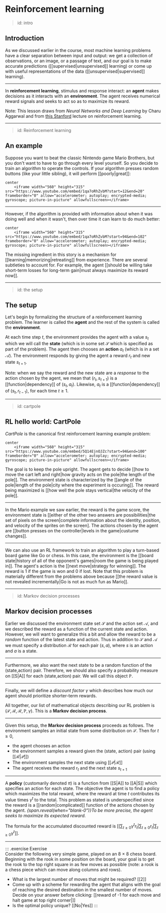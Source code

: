 
# Reinforcement learning

> id: intro
## Introduction

As we discussed earlier in the course, most machine learning problems
have a clear separation between input and output: we get a collection
of observations, or an image, or a passage of text, and our goal is to
make accurate predictions ([[supervised|unsupervised]] learning) or
come up with useful representations of the data
([[unsupervised|supervised]] learning).

---

In **reinforcement learning**, stimulus and response interact: an
**agent** makes decisions as it interacts with an **environment**. The
agent receives numerical reward signals and seeks to act so as to
maximize its reward. 

Note: This lesson draws from *Neural Networks and Deep Learning* by
Charu Aggarwal and from [this Stanford](https://www.youtube.com/watch?v=lvoHnicueoE) lecture on
reinforcement learning. 

---
> id: Reinforcement learning
## An example

Suppose you want to beat the classic Nintendo game Mario Brothers, but
you don't want to have to go through every level yourself. So you
decide to train an algorithm to operate the controls. If your
algorithm presses random buttons (like your little sibling), it will
perform [[poorly|great]]: 

    center
        <iframe width="560" height="315" src="https://www.youtube.com/embed/1qa7oRhZvbM?start=12&end=20" frameborder="0" allow="accelerometer; autoplay; encrypted-media; gyroscope; picture-in-picture" allowfullscreen></iframe>

---

However, if the algorithm is provided with information about when it
was doing well and when it wasn't, then over time it can learn to do
much better:

    center
        <iframe width="560" height="315" src="https://www.youtube.com/embed/1qa7oRhZvbM?start=94&end=102" frameborder="0" allow="accelerometer; autoplay; encrypted-media; gyroscope; picture-in-picture" allowfullscreen></iframe>

The missing ingredient in this story is a mechanism for
[[learning|memorizing|retreating]] from experience. There are several
subtleties to account for. For example, the agent [[should be willing
take short-term losses for long-term gain|must always maximize its
reward now]]. 

---
> id: the setup
## The setup

Let's begin by formalizing the structure of a reinforcement learning
problem. The learner is called the **agent** and the rest of the
system is called the **environment**. 

At each time step $t$, the environment provides the agent with a value
$s_t$ which we will call the **state** (which is in some set $\mathcal{S}$ which is
specified as part of the problem). The agent then chooses an **action** 
$a_t$ (which is in a set $\mathcal{A}$). The environment responds by
giving the agent a reward $r_{t}$ and new state $s_{t+1}$. 

Note: when we say the reward and the new state are a *response* to the
action chosen by the agent, we mean that ($r_{t}, s_{t+1}$) is a
[[function|dependency]] of ($s_t,a_t$). Likewise, $a_t$ is a
[[function|dependency]] of ($s_t,r_{t-1}$), for each time $t\geq 1$. 

---
> id: cartpole
## RL hello world: CartPole

*CartPole* is the canonical first reinforcement learning example
problem: 

    center
        <iframe width="560" height="315" src="https://www.youtube.com/embed/5Q14EjnOJZc?start=94&end=100" frameborder="0" allow="accelerometer; autoplay; encrypted-media; gyroscope; picture-in-picture" allowfullscreen></iframe>

The goal is to keep the pole upright. The agent gets to decide [[how
to move the cart left and right|how gravity acts on the pole|the
length of the pole]]. The environment state is characterized by the
[[angle of the pole|length of the pole|city where the experiment is
occuring]]. The reward being maximized is [[how well the pole stays
vertical|the velocity of the pole]].

---

In the Mario example we saw earlier, the reward is the game score, the
environment state is [[either of the other two answers are
possibilities|the set of pixels on the screen|complete information
about the identity, position, and velocity of the sprites on the
screen]. The actions chosen by the agent are [[button presses on the
controller|levels in the game|custume changes]].

---

We can also use an RL framework to train an algorithm to play a
turn-based board game like Go or chess. In this case, the environment
is the [[board state|history of all of the opponent's games|room the
game is being played in]]. The agent's action is the [[next
move|strategy for winning]]. The reward is 1 if the game is won and 0
if lost. Note that this problem is materially different from the
problems above because [[the reward value is not revealed
incrementally|Go is not as much fun as Mario]].

---
> id: Markov decision processes
## Markov decision processes

Earlier we discussed the environment state set $\mathcal{S}$ and the action
set $\mathcal{A}$, and we described the reward as a function of the current state and
action. However, we will want to generalize this a bit and allow the reward to be a
*random* function of the latest state and action. Thus in addition to
$\mathcal{S}$ and $\mathcal{A}$ we must specify a distribution
$\mathcal{R}$ for each pair ($s,a$), where $s$ is an action and $a$ is
a state. 

---

Furthermore, we also want the next state to be a random function of
the (state,action) pair. Therefore, we should also specify a
probability measure on [[S|A]] for each
(state,action) pair.  We will call this object $\mathbb{P}$. 

---

Finally, we will define a *discount factor* $\gamma$ which describes how much
our agent should prioritize shorter-term rewards. 

All together, our list of mathematical objects describing our RL
problem is ($\mathcal{S}, \mathcal{R}, \mathcal{R}, \mathbb{P},
\gamma$). This is a **Markov decision process**. 

---

Given this setup, the **Markov decision process** proceeds as
follows. The environment samples an initial state from some
distribution on $\mathcal{S}$. Then for $t \geq 0$,

* the agent chooses an action 
* the environment samples a reward given the (state, action) pair
  (using [[$\mathcal{R}$|$\mathcal{P}$]])
* The environment samples the next state using [[$\mathcal{P}$|$\mathcal{R}$]]
* The agent receives the reward $r_t$ and the next state $s_{t+1}$

---

A **policy** (customarily denoted $\pi$) is a function from [[S|A]] to [[A|S]] which specifies an action for
each state. The objective the agent is to find a policy which
maximizes the total reward, where the reward at time $t$
contributes its value times $\gamma^t$ to the total. This problem as stated is underspecified since the
reward is a [[random|complicated]] function of the actions chosen by
the agent. _{span.reveal(when="blank-0")}To be more precise, the agent
seeks to maximize its expected reward._

 The formula for the accumulated discounted reward is [[$\sum_{t \geq
0} \gamma^tr_t$|$\sum_{t \geq 0} r_t$|$\sum_{t \geq 0} \gamma^t$]].

--- 

::: .exercise
Exercise  
Consider the following very simple game, played on an 8 × 8 chess
board. Beginning with the rook in some position on the board, your
goal is to get the rook to the top right square in as few moves as
possible (note: a rook is a chess piece which can move along columns
and rows). 

* What is the largest number of moves that might be required? [[2]]
* Come up with a scheme for rewarding the agent that aligns with the
  goal of reaching the desired destination in the smallest number of
  moves. Decide on your answer before clicking: [[reward of -1 for each
  move and halt game at top right corner|]]
* Is the optimal policy unique? [[No|Yes]]
:::
